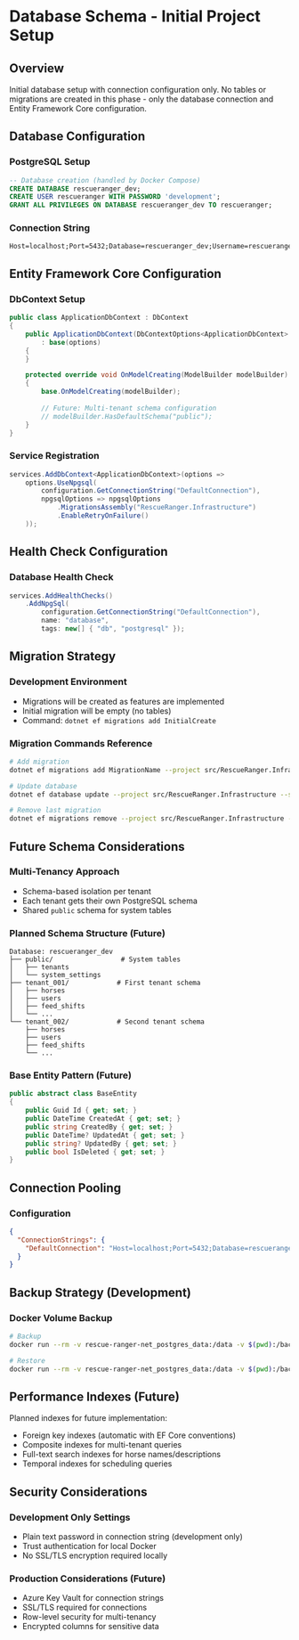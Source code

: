 # Database Schema - Initial Project Setup

## Overview

Initial database setup with connection configuration only. No tables or migrations are created in this phase - only the database connection and Entity Framework Core configuration.

## Database Configuration

### PostgreSQL Setup
```sql
-- Database creation (handled by Docker Compose)
CREATE DATABASE rescueranger_dev;
CREATE USER rescueranger WITH PASSWORD 'development';
GRANT ALL PRIVILEGES ON DATABASE rescueranger_dev TO rescueranger;
```

### Connection String
```
Host=localhost;Port=5432;Database=rescueranger_dev;Username=rescueranger;Password=development
```

## Entity Framework Core Configuration

### DbContext Setup
```csharp
public class ApplicationDbContext : DbContext
{
    public ApplicationDbContext(DbContextOptions<ApplicationDbContext> options)
        : base(options)
    {
    }

    protected override void OnModelCreating(ModelBuilder modelBuilder)
    {
        base.OnModelCreating(modelBuilder);
        
        // Future: Multi-tenant schema configuration
        // modelBuilder.HasDefaultSchema("public");
    }
}
```

### Service Registration
```csharp
services.AddDbContext<ApplicationDbContext>(options =>
    options.UseNpgsql(
        configuration.GetConnectionString("DefaultConnection"),
        npgsqlOptions => npgsqlOptions
            .MigrationsAssembly("RescueRanger.Infrastructure")
            .EnableRetryOnFailure()
    ));
```

## Health Check Configuration

### Database Health Check
```csharp
services.AddHealthChecks()
    .AddNpgSql(
        configuration.GetConnectionString("DefaultConnection"),
        name: "database",
        tags: new[] { "db", "postgresql" });
```

## Migration Strategy

### Development Environment
- Migrations will be created as features are implemented
- Initial migration will be empty (no tables)
- Command: `dotnet ef migrations add InitialCreate`

### Migration Commands Reference
```bash
# Add migration
dotnet ef migrations add MigrationName --project src/RescueRanger.Infrastructure --startup-project src/RescueRanger.Api

# Update database
dotnet ef database update --project src/RescueRanger.Infrastructure --startup-project src/RescueRanger.Api

# Remove last migration
dotnet ef migrations remove --project src/RescueRanger.Infrastructure --startup-project src/RescueRanger.Api
```

## Future Schema Considerations

### Multi-Tenancy Approach
- Schema-based isolation per tenant
- Each tenant gets their own PostgreSQL schema
- Shared `public` schema for system tables

### Planned Schema Structure (Future)
```
Database: rescueranger_dev
├── public/                 # System tables
│   ├── tenants
│   └── system_settings
├── tenant_001/            # First tenant schema
│   ├── horses
│   ├── users
│   ├── feed_shifts
│   └── ...
└── tenant_002/            # Second tenant schema
    ├── horses
    ├── users
    ├── feed_shifts
    └── ...
```

### Base Entity Pattern (Future)
```csharp
public abstract class BaseEntity
{
    public Guid Id { get; set; }
    public DateTime CreatedAt { get; set; }
    public string CreatedBy { get; set; }
    public DateTime? UpdatedAt { get; set; }
    public string? UpdatedBy { get; set; }
    public bool IsDeleted { get; set; }
}
```

## Connection Pooling

### Configuration
```json
{
  "ConnectionStrings": {
    "DefaultConnection": "Host=localhost;Port=5432;Database=rescueranger_dev;Username=rescueranger;Password=development;Pooling=true;Minimum Pool Size=5;Maximum Pool Size=100;"
  }
}
```

## Backup Strategy (Development)

### Docker Volume Backup
```bash
# Backup
docker run --rm -v rescue-ranger-net_postgres_data:/data -v $(pwd):/backup alpine tar czf /backup/postgres-backup.tar.gz -C /data .

# Restore
docker run --rm -v rescue-ranger-net_postgres_data:/data -v $(pwd):/backup alpine tar xzf /backup/postgres-backup.tar.gz -C /data
```

## Performance Indexes (Future)

Planned indexes for future implementation:
- Foreign key indexes (automatic with EF Core conventions)
- Composite indexes for multi-tenant queries
- Full-text search indexes for horse names/descriptions
- Temporal indexes for scheduling queries

## Security Considerations

### Development Only Settings
- Plain text password in connection string (development only)
- Trust authentication for local Docker
- No SSL/TLS encryption required locally

### Production Considerations (Future)
- Azure Key Vault for connection strings
- SSL/TLS required for connections
- Row-level security for multi-tenancy
- Encrypted columns for sensitive data